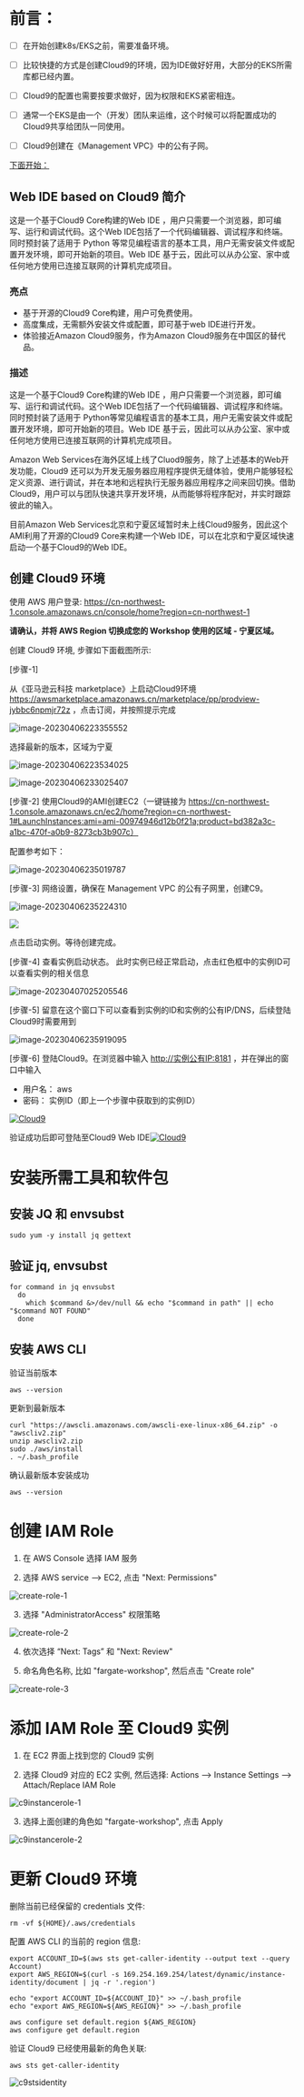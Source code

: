 # 前言：

- [ ] 在开始创建k8s/EKS之前，需要准备环境。
- [ ] 比较快捷的方式是创建Cloud9的环境，因为IDE做好好用，大部分的EKS所需库都已经内置。
- [ ] Cloud9的配置也需要按要求做好，因为权限和EKS紧密相连。
- [ ] 通常一个EKS是由一个（开发）团队来运维，这个时候可以将配置成功的Cloud9共享给团队一同使用。
- [ ] Cloud9创建在《Management VPC》中的公有子网。



<u>下面开始：</u>



## Web IDE based on Cloud9 简介

这是一个基于Cloud9 Core构建的Web IDE ，用户只需要一个浏览器，即可编写、运行和调试代码。这个Web IDE包括了一个代码编辑器、调试程序和终端。同时预封装了适用于 Python 等常见编程语言的基本工具，用户无需安装文件或配置开发环境，即可开始新的项目。Web IDE 基于云，因此可以从办公室、家中或任何地方使用已连接互联网的计算机完成项目。

### 亮点

- 基于开源的Cloud9 Core构建，用户可免费使用。
- 高度集成，无需额外安装文件或配置，即可基于web IDE进行开发。
- 体验接近Amazon Cloud9服务，作为Amazon Cloud9服务在中国区的替代品。

### 描述

这是一个基于Cloud9 Core构建的Web IDE ，用户只需要一个浏览器，即可编写、运行和调试代码。这个Web IDE包括了一个代码编辑器、调试程序和终端。同时预封装了适用于 Python等常见编程语言的基本工具，用户无需安装文件或配置开发环境，即可开始新的项目。Web IDE 基于云，因此可以从办公室、家中或任何地方使用已连接互联网的计算机完成项目。

Amazon Web Services在海外区域上线了Cluod9服务，除了上述基本的Web开发功能，Cloud9 还可以为开发无服务器应用程序提供无缝体验，使用户能够轻松定义资源、进行调试，并在本地和远程执行无服务器应用程序之间来回切换。借助 Cloud9，用户可以与团队快速共享开发环境，从而能够将程序配对，并实时跟踪彼此的输入。

目前Amazon Web Services北京和宁夏区域暂时未上线Cloud9服务，因此这个AMI利用了开源的Cloud9 Core来构建一个Web IDE，可以在北京和宁夏区域快速启动一个基于Cloud9的Web IDE。









## 创建 Cloud9 环境

使用 AWS 用户登录: https://cn-northwest-1.console.amazonaws.cn/console/home?region=cn-northwest-1

**请确认，并将 AWS Region 切换成您的 Workshop 使用的区域 - 宁夏区域。**

创建 Cloud9 环境, 步骤如下面截图所示:



[步骤-1]

从《亚马逊云科技 marketplace》上启动Cloud9环境 https://awsmarketplace.amazonaws.cn/marketplace/pp/prodview-jybbc6npmjr72z ，点击订阅，并按照提示完成

![image-20230406223355552](https://raw.githubusercontent.com/liangyimingcom/storage/master/PicGo/image-20230406223355552.png)

选择最新的版本，区域为宁夏

![image-20230406223534025](https://raw.githubusercontent.com/liangyimingcom/storage/master/PicGo/image-20230406223534025.png)

![image-20230406233025407](https://raw.githubusercontent.com/liangyimingcom/storage/master/PicGo/image-20230406233025407.png)



[步骤-2] 使用Cloud9的AMI创建EC2（一键链接为 https://cn-northwest-1.console.amazonaws.cn/ec2/home?region=cn-northwest-1#LaunchInstances:ami=ami-00974946d12b0f21a;product=bd382a3c-a1bc-470f-a0b9-8273cb3b907c）

配置参考如下：

![image-20230406235019787](https://raw.githubusercontent.com/liangyimingcom/storage/master/PicGo/image-20230406235019787.png)



[步骤-3] 网络设置，确保在 Management VPC 的公有子网里，创建C9。

![image-20230406235224310](https://raw.githubusercontent.com/liangyimingcom/storage/master/PicGo/image-20230406235224310.png)



![](https://raw.githubusercontent.com/liangyimingcom/storage/master/PicGo/image-20230406235246640.png)

点击启动实例。等待创建完成。



[步骤-4]  查看实例启动状态。 此时实例已经正常启动，点击红色框中的实例ID可以查看实例的相关信息

![image-20230407025205546](https://raw.githubusercontent.com/liangyimingcom/storage/master/PicGo/image-20230407025205546.png)



[步骤-5] 留意在这个窗口下可以查看到实例的ID和实例的公有IP/DNS，后续登陆Cloud9时需要用到

![image-20230406235919095](https://raw.githubusercontent.com/liangyimingcom/storage/master/PicGo/image-20230406235919095.png)

[步骤-6] 登陆Cloud9。在浏览器中输入 [http://实例公有IP:8181](http://xn--ip-pt3c84e26ufvq:8181/) ，并在弹出的窗口中输入

- 用户名： aws
- 密码： 实例ID（即上一个步骤中获取到的实例ID）

[![Cloud9](https://github.com/linjungz/cloud9/raw/master/pics/launch-12.jpg)](https://github.com/linjungz/cloud9/blob/master/pics/launch-12.jpg) 

验证成功后即可登陆至Cloud9 Web IDE[![Cloud9](https://github.com/linjungz/cloud9/raw/master/pics/launch-13.jpg)](https://github.com/linjungz/cloud9/blob/master/pics/launch-13.jpg) 







# 安装所需工具和软件包


## 安装 JQ 和 envsubst

```
sudo yum -y install jq gettext
```

## 验证 jq, envsubst

```
for command in jq envsubst
  do
    which $command &>/dev/null && echo "$command in path" || echo "$command NOT FOUND"
  done
```

## 安装 AWS CLI

验证当前版本

```
aws --version
```

更新到最新版本

```
curl "https://awscli.amazonaws.com/awscli-exe-linux-x86_64.zip" -o "awscliv2.zip"
unzip awscliv2.zip
sudo ./aws/install
. ~/.bash_profile

```

确认最新版本安装成功

```
aws --version
```



# 创建 IAM Role


1.  在 AWS Console 选择 IAM 服务

2. 选择 AWS service --> EC2, 点击 "Next: Permissions"

![create-role-1](image/cloud9/create-role-1.jpg)

3. 选择 "AdministratorAccess" 权限策略

![create-role-2](image/cloud9/create-role-2.jpg)

4. 依次选择 “Next: Tags” 和 "Next: Review"

5. 命名角色名称, 比如 "fargate-workshop", 然后点击 "Create role"

![create-role-3](image/cloud9/create-role-3.jpg)





# 添加 IAM Role 至 Cloud9 实例


1. 在 EC2 界面上找到您的 Cloud9 实例

2. 选择 Cloud9 对应的 EC2 实例, 然后选择: Actions --> Instance Settings --> Attach/Replace IAM Role

![c9instancerole-1](image/cloud9/c9instancerole-1.jpg)

3. 选择上面创建的角色如 "fargate-workshop", 点击 Apply

![c9instancerole-2](image/cloud9/c9instancerole-2.jpg)





# 更新 Cloud9 环境


删除当前已经保留的 credentials 文件:

```
rm -vf ${HOME}/.aws/credentials
```

配置 AWS CLI 的当前的 region 信息:

```
export ACCOUNT_ID=$(aws sts get-caller-identity --output text --query Account)
export AWS_REGION=$(curl -s 169.254.169.254/latest/dynamic/instance-identity/document | jq -r '.region')

echo "export ACCOUNT_ID=${ACCOUNT_ID}" >> ~/.bash_profile
echo "export AWS_REGION=${AWS_REGION}" >> ~/.bash_profile

aws configure set default.region ${AWS_REGION}
aws configure get default.region
```

验证 Cloud9 已经使用最新的角色关联:

```
aws sts get-caller-identity
```

![c9stsidentity](image/cloud9/c9stsidentity.jpg)



